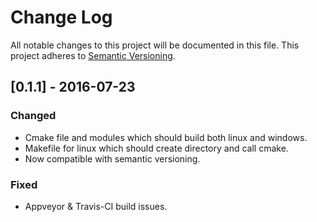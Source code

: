 # Change Log
All notable changes to this project will be documented in this file.
This project adheres to [Semantic Versioning](http://semver.org/).

## [0.1.1] - 2016-07-23
### Changed
- Cmake file and modules which should build both linux and windows.
- Makefile for linux which should create directory and call cmake.
- Now compatible with semantic versioning.
### Fixed
- Appveyor & Travis-CI build issues.
